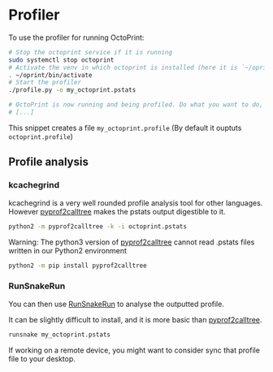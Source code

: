 # Profiler

To use the profiler for running OctoPrint:

```sh
# Stop the octoprint service if it is running
sudo systemctl stop octoprint
# Activate the venv in which octoprint is installed (here it is `~/oprint`)
. ~/oprint/bin/activate
# Start the profiler
./profile.py -o my_octoprint.pstats

# OctoPrint is now running and being profiled. Do what you want to do, then exit it.
# [...]
```

This snippet creates a file `my_octoprint.profile` (By default it ouptuts `octoprint.profile`)

## Profile analysis

### kcachegrind

kcachegrind is a very well rounded profile analysis tool for other languages. However [pyprof2calltree] makes the pstats output digestible to it.

```sh
python2 -m pyprof2calltree -k -i octoprint.pstats
```

Warning: The python3 version of [pyprof2calltree] cannot read .pstats files written in our Python2 environment

```sh
python2 -m pip install pyprof2calltree
```

### RunSnakeRun

You can then use [RunSnakeRun] to analyse the outputted profile.

It can be slightly difficult to install, and it is more basic than [pyprof2calltree].

```sh
runsnake my_octoprint.pstats
```

If working on a remote device, you might want to consider sync that profile file to your desktop.

[RunSnakeRun]: http://www.vrplumber.com/programming/runsnakerun/
[pyprof2calltree]: https://pypi.org/project/pyprof2calltree/
